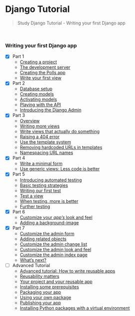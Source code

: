 # Django Tutorial

> Study Django Tutorial - Writing your first Django app

<br>

### Writing your first Django app

- [x] Part 1
    * [Creating a project](https://docs.djangoproject.com/en/3.0/intro/tutorial01/#creating-a-project)
    * [The development server](https://docs.djangoproject.com/en/3.0/intro/tutorial01/#the-development-server)
    * [Creating the Polls app](https://docs.djangoproject.com/en/3.0/intro/tutorial01/#creating-the-polls-app)
    * [Write your first view](https://docs.djangoproject.com/en/3.0/intro/tutorial01/#write-your-first-view)
- [x] Part 2
    * [Database setup](https://docs.djangoproject.com/en/3.0/intro/tutorial02/#database-setup)
    * [Creating models](https://docs.djangoproject.com/en/3.0/intro/tutorial02/#creating-models)
    * [Activating models](https://docs.djangoproject.com/en/3.0/intro/tutorial02/#activating-models)
    * [Playing with the API](https://docs.djangoproject.com/en/3.0/intro/tutorial02/#playing-with-the-api)
    * [Introducing the Django Admin](https://docs.djangoproject.com/en/3.0/intro/tutorial02/#introducing-the-django-admin)
- [x] Part 3
    * [Overview](https://docs.djangoproject.com/en/3.0/intro/tutorial03/#overview)
    * [Writing more views](https://docs.djangoproject.com/en/3.0/intro/tutorial03/#writing-more-views)
    * [Write views that actually do something](https://docs.djangoproject.com/en/3.0/intro/tutorial03/#write-views-that-actually-do-something)
    * [Raising a 404 error](https://docs.djangoproject.com/en/3.0/intro/tutorial03/#raising-a-404-error)
    * [Use the template system](https://docs.djangoproject.com/en/3.0/intro/tutorial03/#use-the-template-system)
    * [Removing hardcoded URLs in templates](https://docs.djangoproject.com/en/3.0/intro/tutorial03/#removing-hardcoded-urls-in-templates)
    * [Namespacing URL names](https://docs.djangoproject.com/en/3.0/intro/tutorial03/#namespacing-url-names)
- [x] Part 4
    * [Write a minimal form](https://docs.djangoproject.com/en/3.0/intro/tutorial04/#write-a-minimal-form)
    * [Use generic views: Less code is better](https://docs.djangoproject.com/en/3.0/intro/tutorial04/#use-generic-views-less-code-is-better)
- [x] Part 5
    * [Introducing automated testing](https://docs.djangoproject.com/en/3.0/intro/tutorial05/#introducing-automated-testing)
    * [Basic testing strategies](https://docs.djangoproject.com/en/3.0/intro/tutorial05/#basic-testing-strategies)
    * [Writing our first test](https://docs.djangoproject.com/en/3.0/intro/tutorial05/#writing-our-first-test)
    * [Test a view](https://docs.djangoproject.com/en/3.0/intro/tutorial05/#test-a-view)
    * [When testing, more is better](https://docs.djangoproject.com/en/3.0/intro/tutorial05/#when-testing-more-is-better)
    * [Further testing](https://docs.djangoproject.com/en/3.0/intro/tutorial05/#further-testing)
- [x] Part 6
    * [Customize your *app’s* look and feel](https://docs.djangoproject.com/en/3.0/intro/tutorial06/#customize-your-app-s-look-and-feel)
    * [Adding a background-image](https://docs.djangoproject.com/en/3.0/intro/tutorial06/#adding-a-background-image)
- [x] Part 7
    * [Customize the admin form](https://docs.djangoproject.com/en/3.0/intro/tutorial07/#customize-the-admin-form)
    * [Adding related objects](https://docs.djangoproject.com/en/3.0/intro/tutorial07/#adding-related-objects)
    * [Customize the admin change list](https://docs.djangoproject.com/en/3.0/intro/tutorial07/#customize-the-admin-change-list)
    * [Customize the admin look and feel](https://docs.djangoproject.com/en/3.0/intro/tutorial07/#customize-the-admin-look-and-feel)
    * [Customize the admin index page](https://docs.djangoproject.com/en/3.0/intro/tutorial07/#customize-the-admin-index-page)
    * [What’s next?](https://docs.djangoproject.com/en/3.0/intro/tutorial07/#what-s-next)
- [ ] Advanced Tutorial
    * [Advanced tutorial: How to write reusable apps](https://docs.djangoproject.com/en/3.0/intro/reusable-apps/)
    * [Reusability matters](https://docs.djangoproject.com/en/3.0/intro/reusable-apps/#reusability-matters)
    * [Your project and your reusable app](https://docs.djangoproject.com/en/3.0/intro/reusable-apps/#your-project-and-your-reusable-app)
    * [Installing some prerequisites](https://docs.djangoproject.com/en/3.0/intro/reusable-apps/#installing-some-prerequisites)
    * [Packaging your app](https://docs.djangoproject.com/en/3.0/intro/reusable-apps/#packaging-your-app)
    * [Using your own package](https://docs.djangoproject.com/en/3.0/intro/reusable-apps/#using-your-own-package)
    * [Publishing your app](https://docs.djangoproject.com/en/3.0/intro/reusable-apps/#publishing-your-app)
    * [Installing Python packages with a virtual environment](https://docs.djangoproject.com/en/3.0/intro/reusable-apps/#installing-python-packages-with-a-virtual-environment)
